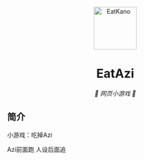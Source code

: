<p align="center">
  <a href="https://im0o.top/EatAzi"><img src="https://gitee.com/im0o/photobed/raw/master/img/20220129003213.jpg" width="100" height="100" alt="EatKano"></a>
</p>
<div align="center">

# EatAzi

_🌹 网页小游戏 🌹_

</div>


## 简介

小游戏：吃掉Azi

Azi前面跑 人设后面追
